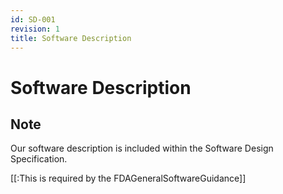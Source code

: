 ```yaml
---
id: SD-001
revision: 1
title: Software Description
---
```


# Software Description

## Note

Our software description is included within the Software Design Specification.

[[:This is required by the FDAGeneralSoftwareGuidance]]
